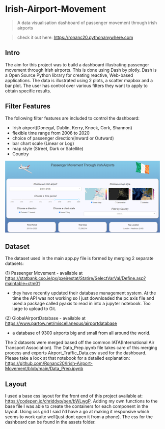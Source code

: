 # Irish-Airport-Movement

> A data visualisation dashboard of passenger movement through irish airports

> check it out here: https://ronanc20.pythonanywhere.com

## Intro

The aim for this project was to build a dashboard illustrating passenger movement through Irish airports.
This is done using Dash by plotly. Dash is a Open Source Python library for creating reactive, Web-based applications. 
The data is illustrated using 2 plots, a scatter mapbox and a bar plot. The user has control over various filters 
they want to apply to obtain specific results.

## Filter Features

The following filter features are included to control the dashboard:
 - Irish airport(Donegal, Dublin, Kerry, Knock, Cork, Shannon)
 - flexible time range from 2006 to 2020
 - choice of passenger direction(Inward or Outward)
 - bar chart scale (Linear or Log)
 - map style (Street, Dark or Satellite)
 - Country

![alt text](https://github.com/Ronanc20/Irish-Airport-Movement/blob/main/settings.PNG?raw=true)


## Dataset

The dataset used in the main app.py file is formed by merging 2 separate datasets:

(1) Passenger Movement - available at https://statbank.cso.ie/px/pxeirestat/Statire/SelectVarVal/Define.asp?maintable=ctm01
- they have recently updated their database management system. At the time the API was not working so I just downloaded the 
pc axis file and used a package called pyaxis to read in into a jupyter notebook. Too large to upload to Git.

(2) GlobalAirportDatabase - available at https://www.partow.net/miscellaneous/airportdatabase
-  a database of 9300 airports big and small from all around the world.


The 2 datasets were merged based off the common IATA(International Air Transport Association).
The Data_Prep.ipynb file takes care of this merging process and exports Airport_Traffic_Data.csv used for the dashboard.
Please take a look at that notebook for a detailed explanation: https://github.com/Ronanc20/Irish-Airport-Movement/blob/main/Data_Prep.ipynb

## Layout 

I used a base css layout for the front end of this project available at: https://codepen.io/chriddyp/pen/bWLwgP. 
Adding my own functions to the base file I was able to create the containers for each component in the layout. Using css 
grid I said i'd have a go at making it responsive which seems to work quite well(just dont open it from a phone). The css for the 
dashboard can be found in the assets folder.
